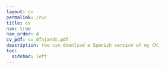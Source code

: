```yaml
---
layout: cv
permalink: /cv/
title: cv
nav: true
nav_order: 4
cv_pdf: cv_dfajardo.pdf
description: You can download a Spanish version of my CV.
toc:
  sidebar: left
---
```


